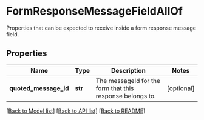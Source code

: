 # FormResponseMessageFieldAllOf

Properties that can be expected to receive inside a form response message field. 
## Properties
Name | Type | Description | Notes
------------ | ------------- | ------------- | -------------
**quoted_message_id** | **str** | The messageId for the form that this response belongs to. | [optional] 

[[Back to Model list]](../README.md#documentation-for-models) [[Back to API list]](../README.md#documentation-for-api-endpoints) [[Back to README]](../README.md)


